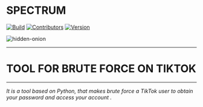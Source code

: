 # SPECTRUM

[![Build](https://img.shields.io/badge/Supported_OS-Linux-red.svg)]()
[![Contributors](https://img.shields.io/badge/Contributors-None-red.svg)]()
[![Version](https://img.shields.io/badge/version-1.0-red.svg?maxAge=259200)]()

![hidden-onion](https://i.imgur.com/reolb1r.jpg)

<hr>

# TOOL FOR BRUTE FORCE ON TIKTOK

<hr>

*It is a tool based on Python, that makes brute force a TikTok user to obtain your password and access your account .*

## 

